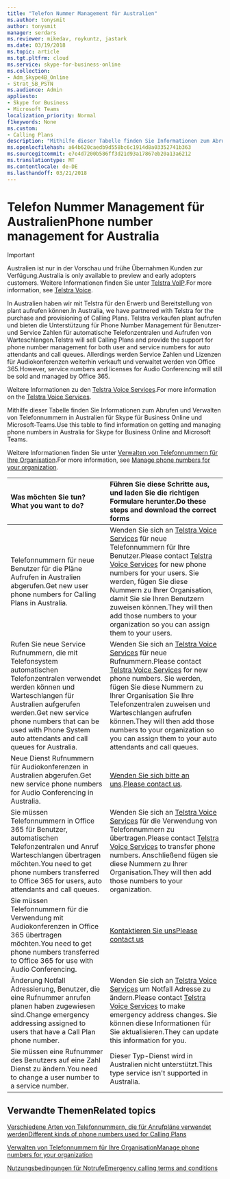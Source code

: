 ```yaml
---
title: "Telefon Nummer Management für Australien"
ms.author: tonysmit
author: tonysmit
manager: serdars
ms.reviewer: mikedav, roykuntz, jastark
ms.date: 03/19/2018
ms.topic: article
ms.tgt.pltfrm: cloud
ms.service: skype-for-business-online
ms.collection:
- Adm_Skype4B_Online
- Strat_SB_PSTN
ms.audience: Admin
appliesto:
- Skype for Business
- Microsoft Teams
localization_priority: Normal
f1keywords: None
ms.custom:
- Calling Plans
description: "Mithilfe dieser Tabelle finden Sie Informationen zum Abrufen und Verwalten von Telefonnummern in Australien für Skype für Business Online und Microsoft-Teams."
ms.openlocfilehash: a64b620caedb9d558bc6c1914d8a03352741b363
ms.sourcegitcommit: e7e4d7200b586ff3d21d93a17867eb20a13a6212
ms.translationtype: MT
ms.contentlocale: de-DE
ms.lasthandoff: 03/21/2018
---
```

# <a name="phone-number-management-for-australia"></a><span data-ttu-id="af397-103">Telefon Nummer Management für Australien</span><span class="sxs-lookup"><span data-stu-id="af397-103">Phone number management for Australia</span></span>
> [!IMPORTANT]
> <span data-ttu-id="af397-104">Australien ist nur in der Vorschau und frühe Übernahmen Kunden zur Verfügung.</span><span class="sxs-lookup"><span data-stu-id="af397-104">Australia is only available to preview and early adopters customers.</span></span> <span data-ttu-id="af397-105">Weitere Informationen finden Sie unter [Telstra VoIP](http://aka.ms/TelstraVoicePlan).</span><span class="sxs-lookup"><span data-stu-id="af397-105">For more information, see [Telstra Voice](http://aka.ms/TelstraVoicePlan).</span></span> 

<span data-ttu-id="af397-106">In Australien haben wir mit Telstra für den Erwerb und Bereitstellung von plant aufrufen können.</span><span class="sxs-lookup"><span data-stu-id="af397-106">In Australia, we have partnered with Telstra for the purchase and provisioning of Calling Plans.</span></span> <span data-ttu-id="af397-107">Telstra verkaufen plant aufrufen und bieten die Unterstützung für Phone Number Management für Benutzer- und Service Zahlen für automatische Telefonzentralen und Aufrufen von Warteschlangen.</span><span class="sxs-lookup"><span data-stu-id="af397-107">Telstra will sell Calling Plans and provide the support for phone number management for both user and service numbers for auto attendants and call queues.</span></span> <span data-ttu-id="af397-108">Allerdings werden Service Zahlen und Lizenzen für Audiokonferenzen weiterhin verkauft und verwaltet werden von Office 365.</span><span class="sxs-lookup"><span data-stu-id="af397-108">However, service numbers and licenses for Audio Conferencing will still be sold and managed by Office 365.</span></span>

<span data-ttu-id="af397-109">Weitere Informationen zu den [Telstra Voice Services](http://aka.ms/TelstraVoicePlan).</span><span class="sxs-lookup"><span data-stu-id="af397-109">For more information on the [Telstra Voice Services](http://aka.ms/TelstraVoicePlan).</span></span>

<span data-ttu-id="af397-110">Mithilfe dieser Tabelle finden Sie Informationen zum Abrufen und Verwalten von Telefonnummern in Australien für Skype für Business Online und Microsoft-Teams.</span><span class="sxs-lookup"><span data-stu-id="af397-110">Use this table to find information on getting and managing phone numbers in Australia for Skype for Business Online and Microsoft Teams.</span></span> 

<span data-ttu-id="af397-111">Weitere Informationen finden Sie unter [Verwalten von Telefonnummern für Ihre Organisation](manage-phone-numbers-for-your-organization.md).</span><span class="sxs-lookup"><span data-stu-id="af397-111">For more information, see [Manage phone numbers for your organization](manage-phone-numbers-for-your-organization.md).</span></span>
  
|<span data-ttu-id="af397-112">**Was möchten Sie tun?**</span><span class="sxs-lookup"><span data-stu-id="af397-112">**What you want to do?**</span></span>|<span data-ttu-id="af397-113">**Führen Sie diese Schritte aus, und laden Sie die richtigen Formulare herunter.**</span><span class="sxs-lookup"><span data-stu-id="af397-113">**Do these steps and download the correct forms**</span></span>|
|:-----|:-----|
|<span data-ttu-id="af397-114">Telefonnummern für neue Benutzer für die Pläne Aufrufen in Australien abgerufen.</span><span class="sxs-lookup"><span data-stu-id="af397-114">Get new user phone numbers for Calling Plans in Australia.</span></span>   <br/> |<span data-ttu-id="af397-115">Wenden Sie sich an [Telstra Voice Services](http://aka.ms/TelstraVoicePlan) für neue Telefonnummern für Ihre Benutzer.</span><span class="sxs-lookup"><span data-stu-id="af397-115">Please contact [Telstra Voice Services](http://aka.ms/TelstraVoicePlan) for new phone numbers for your users.</span></span> <span data-ttu-id="af397-116">Sie werden, fügen Sie diese Nummern zu Ihrer Organisation, damit Sie sie Ihren Benutzern zuweisen können.</span><span class="sxs-lookup"><span data-stu-id="af397-116">They will then add those numbers to your organization so you can assign them to your users.</span></span> <br/> 
|<span data-ttu-id="af397-117">Rufen Sie neue Service Rufnummern, die mit Telefonsystem automatischen Telefonzentralen verwendet werden können und Warteschlangen für Australien aufgerufen werden.</span><span class="sxs-lookup"><span data-stu-id="af397-117">Get new service phone numbers that can be used with Phone System auto attendants and call queues for Australia.</span></span> <br/> |<span data-ttu-id="af397-118">Wenden Sie sich an [Telstra Voice Services](http://aka.ms/TelstraVoicePlan) für neue Rufnummern.</span><span class="sxs-lookup"><span data-stu-id="af397-118">Please contact [Telstra Voice Services](http://aka.ms/TelstraVoicePlan) for new phone numbers.</span></span> <span data-ttu-id="af397-119">Sie werden, fügen Sie diese Nummern zu Ihrer Organisation Sie Ihre Telefonzentralen zuweisen und Warteschlangen aufrufen können.</span><span class="sxs-lookup"><span data-stu-id="af397-119">They will then add those numbers to your organization so you can assign them to your auto attendants and call queues.</span></span> <br/>|
|<span data-ttu-id="af397-120">Neue Dienst Rufnummern für Audiokonferenzen in Australien abgerufen.</span><span class="sxs-lookup"><span data-stu-id="af397-120">Get new service phone numbers for Audio Conferencing in Australia.</span></span>   <br/> |<span data-ttu-id="af397-121">[Wenden Sie sich bitte an uns](mailto:ptnapac@microsoft.com).</span><span class="sxs-lookup"><span data-stu-id="af397-121">[Please contact us](mailto:ptnapac@microsoft.com).</span></span>|
|<span data-ttu-id="af397-122">Sie müssen Telefonnummern in Office 365 für Benutzer, automatischen Telefonzentralen und Anruf Warteschlangen übertragen möchten.</span><span class="sxs-lookup"><span data-stu-id="af397-122">You need to get phone numbers transferred to Office 365 for users, auto attendants and call queues.</span></span>  <br/> |<span data-ttu-id="af397-123">Wenden Sie sich an [Telstra Voice Services](http://aka.ms/TelstraVoicePlan) für die Verwendung von Telefonnummern zu übertragen.</span><span class="sxs-lookup"><span data-stu-id="af397-123">Please contact [Telstra Voice Services](http://aka.ms/TelstraVoicePlan) to transfer phone numbers.</span></span> <span data-ttu-id="af397-124">Anschließend fügen sie diese Nummern zu Ihrer Organisation.</span><span class="sxs-lookup"><span data-stu-id="af397-124">They will then add those numbers to your organization.</span></span>  <br/> |
|<span data-ttu-id="af397-125">Sie müssen Telefonnummern für die Verwendung mit Audiokonferenzen in Office 365 übertragen möchten.</span><span class="sxs-lookup"><span data-stu-id="af397-125">You need to get phone numbers transferred to Office 365 for use with Audio Conferencing.</span></span>  |[<span data-ttu-id="af397-126">Kontaktieren Sie uns</span><span class="sxs-lookup"><span data-stu-id="af397-126">Please contact us</span></span>](mailto:ptnapac@microsoft.com) |
|<span data-ttu-id="af397-127">Änderung Notfall Adressierung, Benutzer, die eine Rufnummer anrufen planen haben zugewiesen sind.</span><span class="sxs-lookup"><span data-stu-id="af397-127">Change emergency addressing assigned to users that have a Call Plan phone number.</span></span> |<span data-ttu-id="af397-128">Wenden Sie sich an [Telstra Voice Services](http://aka.ms/TelstraVoicePlan) um Notfall Adresse zu ändern.</span><span class="sxs-lookup"><span data-stu-id="af397-128">Please contact [Telstra Voice Services](http://aka.ms/TelstraVoicePlan) to make emergency address changes.</span></span> <span data-ttu-id="af397-129">Sie können diese Informationen für Sie aktualisieren.</span><span class="sxs-lookup"><span data-stu-id="af397-129">They can update this information for you.</span></span>|
|<span data-ttu-id="af397-130">Sie müssen eine Rufnummer des Benutzers auf eine Zahl Dienst zu ändern.</span><span class="sxs-lookup"><span data-stu-id="af397-130">You need to change a user number to a service number.</span></span> |<span data-ttu-id="af397-131">Dieser Typ-Dienst wird in Australien nicht unterstützt.</span><span class="sxs-lookup"><span data-stu-id="af397-131">This type service isn't supported in Australia.</span></span> 
   
## <a name="related-topics"></a><span data-ttu-id="af397-132">Verwandte Themen</span><span class="sxs-lookup"><span data-stu-id="af397-132">Related topics</span></span>
[<span data-ttu-id="af397-133">Verschiedene Arten von Telefonnummern, die für Anrufpläne verwendet werden</span><span class="sxs-lookup"><span data-stu-id="af397-133">Different kinds of phone numbers used for Calling Plans</span></span>](../different-kinds-of-phone-numbers-used-for-calling-plans.md)

[<span data-ttu-id="af397-134">Verwalten von Telefonnummern für Ihre Organisation</span><span class="sxs-lookup"><span data-stu-id="af397-134">Manage phone numbers for your organization</span></span>](manage-phone-numbers-for-your-organization.md)

[<span data-ttu-id="af397-135">Nutzungsbedingungen für Notrufe</span><span class="sxs-lookup"><span data-stu-id="af397-135">Emergency calling terms and conditions</span></span>](../emergency-calling-terms-and-conditions.md)